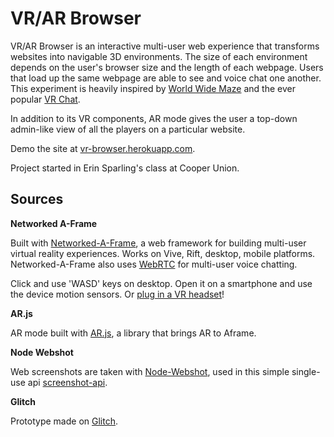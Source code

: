 # VR/AR Browser

VR/AR Browser is an interactive multi-user web experience that transforms websites into navigable 3D environments. The size of each environment depends on the user's browser size and the length of each webpage. Users that load up the same webpage are able to see and voice chat one another. This experiment is heavily inspired by [World Wide Maze](https://experiments.withgoogle.com/world-wide-maze) and the ever popular [VR Chat](https://vrchat.net/). 

In addition to its VR components, AR mode gives the user a top-down admin-like view of all the players on a particular website. 

Demo the site at [vr-browser.herokuapp.com](https://vr-browser.herokuapp.com/).

Project started in Erin Sparling's class at Cooper Union.

Sources
-------

**Networked A-Frame**

Built with [Networked-A-Frame](https://github.com/haydenjameslee/networked-aframe), a web framework for building multi-user virtual reality experiences. Works on Vive, Rift, desktop, mobile platforms.
Networked-A-Frame also uses [WebRTC](https://webrtc.org/) for multi-user voice chatting.

Click and use 'WASD' keys on desktop. Open it on a smartphone and use the device motion sensors. Or [plug in a VR headset](https://webvr.rocks)!


**AR.js**

AR mode built with [AR.js](https://github.com/jeromeetienne/AR.js), a library that brings AR to Aframe. 


**Node Webshot**

Web screenshots are taken with [Node-Webshot](https://github.com/brenden/node-webshot), used in this simple single-use api [screenshot-api](https://github.com/yeemachine/screenshot-api).

**Glitch**

Prototype made on [Glitch](https://glitch.com/edit/#!/vr-browser).